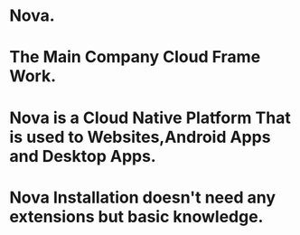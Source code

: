 # Nova.
# The Main Company Cloud Frame Work.
# Nova is a Cloud Native Platform That is used to Websites,Android Apps and Desktop Apps.
# Nova Installation doesn't need any extensions but basic knowledge.
